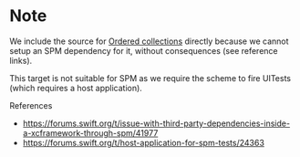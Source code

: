 # Note

We include the source for [Ordered collections](https://github.com/apple/swift-collections/releases/tag/1.0.2) directly because we cannot setup an SPM dependency for it, without consequences (see reference links).

This target is not suitable for SPM as we require the scheme to fire UITests (which requires a host application).

References
* https://forums.swift.org/t/issue-with-third-party-dependencies-inside-a-xcframework-through-spm/41977
* https://forums.swift.org/t/host-application-for-spm-tests/24363
